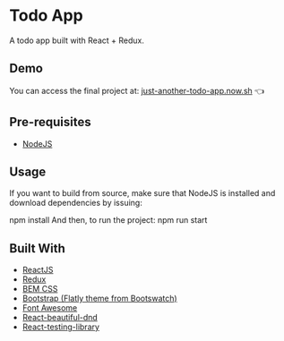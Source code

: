 #  Todo App

A todo app built with React + Redux.

## Demo

You can access the final project at: [just-another-todo-app.now.sh](https://just-another-todo-app.now.sh/) 👈

## Pre-requisites

- [NodeJS](https://nodejs.org)

## Usage

If you want to build from source, make sure that NodeJS is installed and download dependencies by issuing:

npm install
And then, to run the project:
npm run start

## Built With

- [ReactJS](https://reactjs.org)
- [Redux](https://redux.js.org/)
- [BEM CSS](http://getbem.com)
- [Bootstrap (Flatly theme from Bootswatch)](https://getbootstrap.com/)
- [Font Awesome](https://fontawesome.com/)
- [React-beautiful-dnd](https://github.com/atlassian/react-beautiful-dnd)
- [React-testing-library](https://testing-library.com/docs/react-testing-library/intro)
